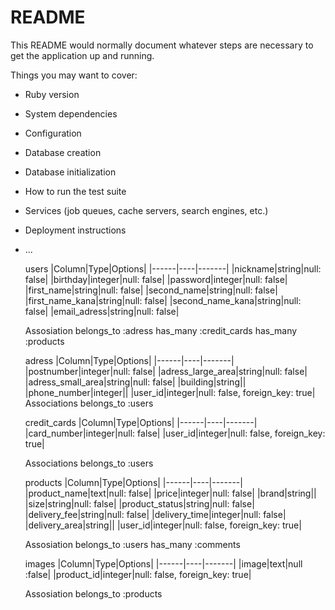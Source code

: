 # README

This README would normally document whatever steps are necessary to get the
application up and running.

Things you may want to cover:

* Ruby version

* System dependencies

* Configuration

* Database creation

* Database initialization

* How to run the test suite

* Services (job queues, cache servers, search engines, etc.)

* Deployment instructions

* ...


  users
  |Column|Type|Options|
  |------|----|-------|
  |nickname|string|null: false|
  |birthday|integer|null: false|
  |password|integer|null: false|
  |first_name|string|null: false|
  |second_name|string|null: false|
  |first_name_kana|string|null: false|
  |second_name_kana|string|null: false|
  |email_adress|string|null: false|

  Assosiation
  belongs_to :adress
  has_many :credit_cards
  has_many :products


  adress
  |Column|Type|Options|
  |------|----|-------|
  |postnumber|integer|null: false|
  |adress_large_area|string|null: false|
  |adress_small_area|string|null: false|
  |building|string||
  |phone_number|integer||
  |user_id|integer|null: false, foreign_key: true|
  Associations
  belongs_to :users


  credit_cards
  |Column|Type|Options|
  |------|----|-------|
  |card_number|integer|null: false|
  |user_id|integer|null: false, foreign_key: true|

  Associations
  belongs_to :users


  products
  |Column|Type|Options|
  |------|----|-------|
  |product_name|text|null: false|
  |price|integer|null: false|
  |brand|string||
  |size|string|null: false|
  |product_status|string|null: false|
  |delivery_fee|string|null: false|
  |delivery_time|integer|null: false|
  |delivery_area|string||
  |user_id|integer|null: false, foreign_key: true|

  Assosiation
  belongs_to :users
  has_many :comments


  images
  |Column|Type|Options|
  |------|----|-------|
  |image|text|null :false|
  |product_id|integer|null: false, foreign_key: true|

  Assosiation
  belongs_to :products

